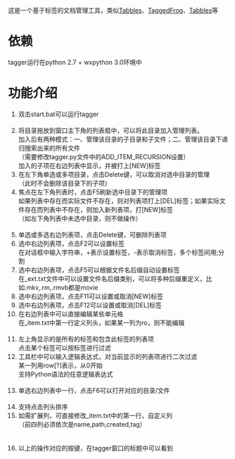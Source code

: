 这是一个基于标签的文档管理工具，类似[Tabbles](http://www.appinn.com/tagspaces/)、[TaggedFrog](http://www.appinn.com/taggedfrog/)、[Tabbles](http://tabbles.net/)等

# 依赖
tagger运行在python 2.7 + wxpython 3.0环境中

# 功能介绍
1. 双击start.bat可以运行tagger
<br><br>
1. 将目录拖放到窗口主下角的列表框中，可以将此目录加入管理列表。<br>
加入后有两种模式：一、管理该目录的子目录和子文件；二、管理该目录下递归搜索出来的所有文件<br>
（需要修改tagger.py文件中的ADD_ITEM_RECURSION设置）<br>
加入的子项在右边列表中显示，并被打上[NEW]标签
1. 在左下角单选或多项目录，点击Delete键，可以取消对选中目录的管理<br>
（此时不会删除该目录下的子项）<br>
1. 焦点在左下角列表时，点击F5刷新选中目录下的管理项<br>
如果列表中存在而实际文件不存在，则对列表项打上[DEL]标签；如果实际文件存在而列表中不存在，则加入新列表项，打[NEW]标签<br>
（如左下角列表中未选中目录，则不做操作）
<br><br>
1. 单选或多选右边列表项，点击Delete键，可删除列表项
1. 选中右边列表项，点击F2可以设置标签<br>
在对话框中输入字符串，+表示设置标签，-表示取消标签，多个标签间用;分割
1. 选中右边列表项，点击F5可以根据文件名后缀自动设置标签<br>
在_ext.txt文件中可以设置文件名后缀类别，可以将多种后缀重定义，比如.mkv,.rm,.rmvb都是movie
1. 选中右边列表项，点击F11可以设置或取消[NEW]标签
1. 选中右边列表项，点击F12可以设置或取消[DEL]标签
1. 在右边列表中可以直接编辑某些单元格<br>
在_item.txt中第一行定义列头，如果某一列为ro，则不能编辑
<br><br>
1. 左上角显示的是所有的标签和包含此标签的列表项<br>
点击某个标签可以按标签进行过滤
1. 工具栏中可以输入逻辑表达式，对当前显示的列表项进行二次过滤<br>
某一列用row[?]表示，从0开始<br>
支持Python语法的任意逻辑表达式
<br><br>
1. 单选右边列表中一行，点击F6可以打开对应的目录/文件
<br><br>
1. 支持点击列头排序
1. 如需扩展列，可直接修改_item.txt中的第一行，自定义列<br>
（前四列必须依次是name,path,created,tag）<br>
<br><br>
1. 以上的操作对应的按键，在tagger窗口的标题中可以看到
